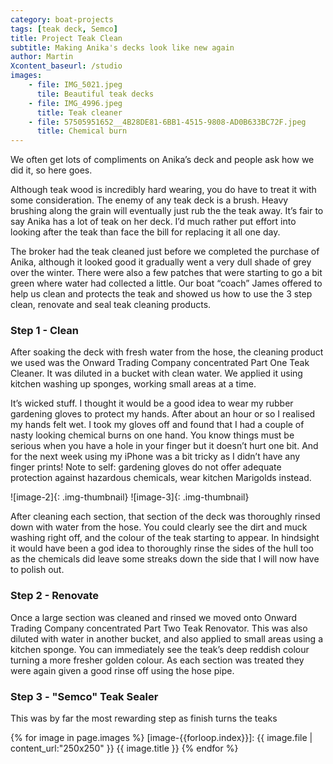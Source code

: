 ```yaml
---
category: boat-projects
tags: [teak deck, Semco]
title: Project Teak Clean
subtitle: Making Anika's decks look like new again
author: Martin
Xcontent_baseurl: /studio
images: 
    - file: IMG_5021.jpeg
      tile: Beautiful teak decks
    - file: IMG_4996.jpeg
      title: Teak cleaner
    - file: 57505951652__4B28DE81-6BB1-4515-9808-AD0B633BC72F.jpeg
      title: Chemical burn
---
```

We often get lots of compliments on Anika’s deck and people ask how we did it, so here goes. 

Although teak wood is incredibly hard wearing, you do have to treat it with some consideration.
The enemy of any teak deck is a brush. Heavy brushing along the grain will eventually just rub 
the the teak away. It’s fair to say Anika has a lot of teak on her deck. I’d much rather put 
effort into looking after the teak than face the bill for replacing it all one day. 

The broker had the teak cleaned just before we completed the purchase of Anika, although it 
looked good it gradually went a very dull shade of grey over the winter. There were also a few 
patches that were starting to go a bit green where water had collected a little. Our boat 
“coach” James offered to help us clean and protects the teak and showed us how to use the 3 
step clean, renovate and seal teak cleaning products. 

### Step 1 - Clean
After soaking the deck with fresh water from the hose, the cleaning product we used was the 
Onward Trading Company concentrated Part One Teak Cleaner. It was diluted in a bucket with 
clean water. We applied it using kitchen washing up sponges, working small areas at a time.

It’s wicked stuff. I thought it would be a good idea to wear my rubber gardening gloves to 
protect my hands. After about an hour or so I realised my hands felt wet. I took my gloves 
off and found that I had a couple of nasty looking chemical burns on one hand. You know things 
must be serious when you have a hole in your finger but it doesn’t hurt one bit. And for the 
next week using my iPhone was a bit tricky as I didn’t have any finger prints! Note to self: 
gardening gloves do not offer adequate protection against hazardous chemicals, wear kitchen 
Marigolds instead. 

![image-2]{: .img-thumbnail} ![image-3]{: .img-thumbnail}

After cleaning each section, that section of the deck was thoroughly rinsed down with water 
from the hose. You could clearly see the dirt and muck washing right off, and the colour of 
the teak starting to appear. In hindsight it would have been a god idea to thoroughly rinse 
the sides of the hull too as the chemicals did leave some streaks down the side that I will 
now have to polish out.

### Step 2 - Renovate
Once a large section was cleaned and rinsed we moved onto Onward Trading Company concentrated 
Part Two Teak Renovator. This was also diluted with water in another bucket, and also applied 
to small areas using a kitchen sponge. You can immediately see the teak’s deep reddish colour 
turning a more fresher golden colour. As each section was treated they were again given a good
rinse off using the hose pipe. 

### Step 3 - "Semco" Teak Sealer
This was by far the most rewarding step as finish turns the teaks 

{% for image in page.images %}
[image-{{forloop.index}}]: {{ image.file | content_url:"250x250" }} {{ image.title }}
{% endfor %}

